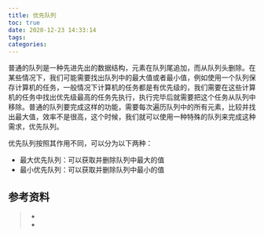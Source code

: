 ```yaml
---
title: 优先队列
toc: true
date: 2020-12-23 14:33:14
tags:
categories:
---
```


普通的队列是一种先进先出的数据结构，元素在队列尾追加，而从队列头删除。在某些情况下，我们可能需要找出队列中的最大值或者最小值，例如使用一个队列保存计算机的任务，一般情况下计算机的任务都是有优先级的，我们需要在这些计算机的任务中找出优先级最高的任务先执行，执行完毕后就需要把这个任务从队列中移除。普通的队列要完成这样的功能，需要每次遍历队列中的所有元素，比较并找出最大值，效率不是很高，这个时候，我们就可以使用一种特殊的队列来完成这种需求，优先队列。

优先队列按照其作用不同，可以分为以下两种：
- 最大优先队列：可以获取并删除队列中最大的值
- 最小优先队列：可以获取并删除队列中最小的值



## 参考资料
> - []()
> - []()
